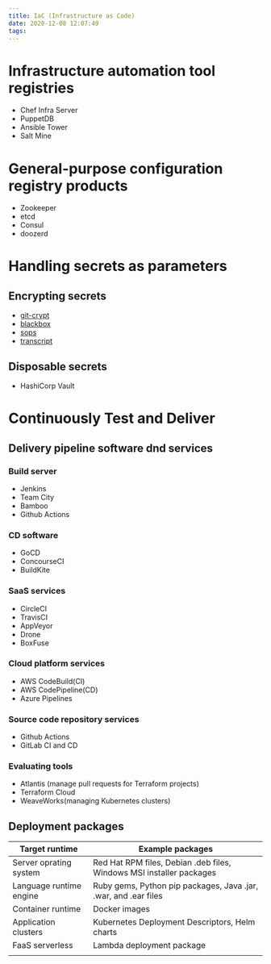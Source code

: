 ```yaml
---
title: IaC (Infrastructure as Code)
date: 2020-12-08 12:07:49
tags:
---
```

# Infrastructure automation tool registries
- Chef Infra Server
- PuppetDB
- Ansible Tower
- Salt Mine

# General-purpose configuration registry products
- Zookeeper
- etcd
- Consul
- doozerd

# Handling secrets as parameters
## Encrypting secrets
- [git-crypt](https://oreil.ly/-ZBmS) 
- [blackbox](https://oreil.ly/ZT99R) 
- [sops](https://oreil.ly/7md-J) 
- [transcript](https://oreil.ly/2os70)

## Disposable secrets
- HashiCorp Vault

# Continuously Test and Deliver
## Delivery pipeline software dnd services
### Build server
- Jenkins
- Team City
- Bamboo
- Github Actions
### CD software
- GoCD
- ConcourseCI
- BuildKite
### SaaS services
- CircleCI
- TravisCI
- AppVeyor
- Drone
- BoxFuse
### Cloud platform services
- AWS CodeBuild(CI)
- AWS CodePipeline(CD)
- Azure Pipelines
### Source code repository services
- Github Actions
- GitLab CI and CD
### Evaluating tools
- Atlantis (manage pull requests for Terraform projects)
- Terraform Cloud
- WeaveWorks(managing Kubernetes clusters)

## Deployment packages
| Target runtime          | Example packages                                                     |
|-------------------------|----------------------------------------------------------------------|
| Server oprating system  | Red Hat RPM files, Debian .deb files, Windows MSI installer packages |
| Language runtime engine | Ruby gems, Python pip packages, Java .jar, .war, and .ear files      |
| Container runtime       | Docker images                                                        |
| Application clusters    | Kubernetes Deployment Descriptors, Helm charts                       |
| FaaS serverless         | Lambda deployment package                                            |
|                         |                                                                      |

